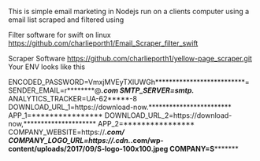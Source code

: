 This is simple email marketing in Nodejs run on a clients computer using a email list scraped and filtered using 

Filter software for swift on linux https://github.com/charlieporth1/Email_Scraper_filter_swift

Scraper Software  https://github.com/charlieporth1/yellow-page_scraper.git
Your ENV looks like this

ENCODED_PASSWORD=VmxjMVEyTXlUWGh**************************=
SENDER_EMAIL=r********@*******.com
SMTP_SERVER=smtp.*******
ANALYTICS_TRACKER=UA-62*****-8
DOWNLOAD_URL_1=https://download-now.************************
APP_1=****************
DOWNLOAD_URL_2=https://download-now,*********************
APP_2=****************
COMPANY_WEBSITE=https://*************.com/
COMPANY_LOGO_URL=https://.cdn.*.com/wp-content/uploads/2017/09/S**********-logo-100x100.jpeg
COMPANY=S*********
